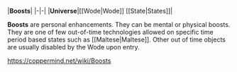 |**Boosts**|
|-|-|
|**Universe**|[[Wode\|Wode]] [[State\|States]]|

**Boosts** are personal enhancements. They can be mental or physical boosts.
They are one of few out-of-time technologies allowed on specific time period based states such as [[Maltese\|Maltese]]. Other out of time objects are usually disabled by the Wode upon entry.



https://coppermind.net/wiki/Boosts